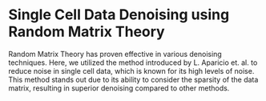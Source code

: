 # Single Cell Data Denoising using Random Matrix Theory
Random Matrix Theory has proven effective in various denoising techniques. Here, we utilized the method introduced by L. Aparicio et. al. to reduce noise in single cell data, which is known for its high levels of noise. This method stands out due to its ability to consider the sparsity of the data matrix, resulting in superior denoising compared to other methods.
